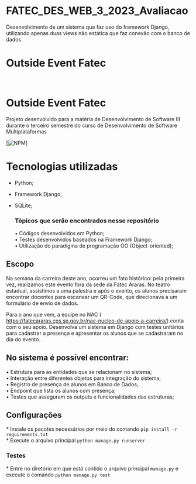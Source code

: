 # FATEC_DES_WEB_3_2023_Avaliacao
Desenvolvimento de um sistema que faz uso do framework Django, utilizando apenas duas views não estática que faz conexão com o banco de dados

<h1>Outside Event Fatec</h1>
<br>

# Outside Event Fatec
Projeto desenvolvido para a matéria de Desenvolvimento de Software III durante o terceiro semestre do curso de Desenvolvimento de Software Multiplataformas

[![NPM](https://img.shields.io/npm/l/react)]


# Tecnologias utilizadas
- Python;
- Framework Django;
- SQLite;

  <h3>Tópicos que serão encontrados nesse repositório<br></h3>
  • Códigos desenvolvidos em Python;<br>
  • Testes desenvolvidos baseados na Framework Django;<br>
  • Utilização do paradigma de programação OO (Object-oriented);<br>

## Escopo
Na semana da carreira deste ano, ocorreu um fato histórico: pela primeira vez, realizamos este evento fora da sede da Fatec Araras. No teatro estadual, assistimos a uma palestra e após o evento, os alunos precisaram encontrar docentes para escanear um QR-Code, que direcionava a um formulário de envio de dados.

Para o ano que vem, a equipe no NAC ( https://fatecararas.cps.sp.gov.br/nac-nucleo-de-apoio-a-carreira/) conta com o seu apoio. Desenvolva um sistema em Django com testes unitários para cadastrar a presença e apresentar os alunos que se cadastraram no dia do evento.

## No sistema é possível encontrar:
 •	Estrutura para as entidades que se relacionam no sistema; <br> 
 •	Interação entre diferentes objetos para integração do sistema; <br>
 •	Registro de presença de alunos em Banco de Dados; <br>
 •	Endpoint que lista os alunos com presença; <br>
 •	Testes que asseguram os outputs e funcionalidades das estruturas; <br>

## Configurações
\* Instale os pacotes necessários por meio do comando `pip install -r requirements.txt` <br>
\* Execute o arquivo principal `python manage.py runserver` <br> 

### Testes
\* Entre no diretório em que está contido o arquivo principal `manage.py` e execute o comando `python manage.py test`

